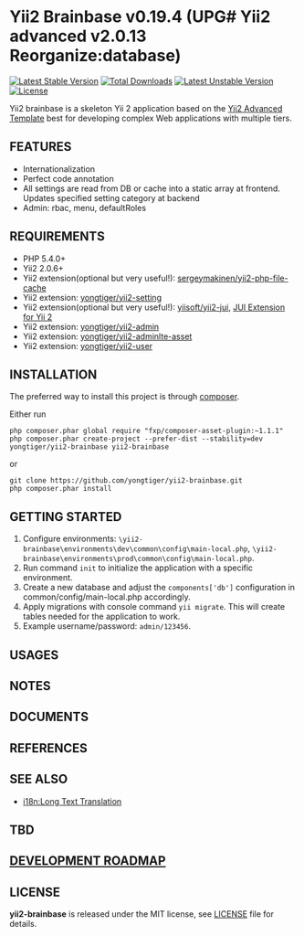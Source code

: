 # Yii2 Brainbase v0.19.4 (UPG# Yii2 advanced v2.0.13 Reorganize:database)

[![Latest Stable Version](https://poser.pugx.org/yongtiger/yii2-brainbase/v/stable)](https://packagist.org/packages/yongtiger/yii2-brainbase)
[![Total Downloads](https://poser.pugx.org/yongtiger/yii2-brainbase/downloads)](https://packagist.org/packages/yongtiger/yii2-brainbase) 
[![Latest Unstable Version](https://poser.pugx.org/yongtiger/yii2-brainbase/v/unstable)](https://packagist.org/packages/yongtiger/yii2-brainbase)
[![License](https://poser.pugx.org/yongtiger/yii2-brainbase/license)](https://packagist.org/packages/yongtiger/yii2-brainbase)

Yii2 brainbase is a skeleton Yii 2 application based on the [Yii2 Advanced Template](https://github.com/yiisoft/yii2-app-advanced) best for developing complex Web applications with multiple tiers.


## FEATURES

* Internationalization
* Perfect code annotation
* All settings are read from DB or cache into a static array at frontend. Updates specified setting category at backend
* Admin: rbac, menu, defaultRoles


## REQUIREMENTS

* PHP 5.4.0+
* Yii2 2.0.6+
* Yii2 extension(optional but very useful!): [sergeymakinen/yii2-php-file-cache](https://github.com/sergeymakinen/yii2-php-file-cache)
* Yii2 extension: [yongtiger/yii2-setting](https://github.com/yongtiger/yii2-setting)
* Yii2 extension(optional but very useful!): [yiisoft/yii2-jui](https://github.com/yiisoft/yii2-jui), [JUI Extension for Yii 2](http://www.yiiframework.com/doc-2.0/ext-jui-index.html)
* Yii2 extension: [yongtiger/yii2-admin](https://github.com/yongtiger/yii2-admin)
* Yii2 extension: [yongtiger/yii2-adminlte-asset](https://github.com/yongtiger/yii2-adminlte-asset)
* Yii2 extension: [yongtiger/yii2-user](https://github.com/yongtiger/yii2-user)


## INSTALLATION   

The preferred way to install this project is through [composer](http://getcomposer.org/download/).

Either run

```
php composer.phar global require "fxp/composer-asset-plugin:~1.1.1"
php composer.phar create-project --prefer-dist --stability=dev yongtiger/yii2-brainbase yii2-brainbase
```

or

```
git clone https://github.com/yongtiger/yii2-brainbase.git
php composer.phar install
```


## GETTING STARTED

1. Configure environments: `\yii2-brainbase\environments\dev\common\config\main-local.php`, `\yii2-brainbase\environments\prod\common\config\main-local.php`.
2. Run command `init` to initialize the application with a specific environment.
3. Create a new database and adjust the `components['db']` configuration in common/config/main-local.php accordingly.
4. Apply migrations with console command `yii migrate`. This will create tables needed for the application to work.
5. Example username/password: `admin/123456`.


## USAGES


## NOTES


## DOCUMENTS


## REFERENCES


## SEE ALSO

- [i18n:Long Text Translation](docs/i18n-long-text-translation.md)


## TBD


## [DEVELOPMENT ROADMAP](docs/development-roadmap.md)


## LICENSE 
**yii2-brainbase** is released under the MIT license, see [LICENSE](https://opensource.org/licenses/MIT) file for details.